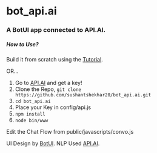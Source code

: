 # bot_api.ai
### A BotUI app connected to API.AI.

##### How to Use?

Build it from scratch using the [Tutorial](https://chatbotslife.com/custom-api-ai-chatbot-using-botui-58d673155c7d).

OR...

1. Go to [API.AI](https://www.api.ai) and get a key!
2. Clone the Repo,
  `
  git clone https://github.com/sushantshekhar20/bot_api.ai.git
  `
3. `cd bot_api.ai`
4. Place your Key in config/api.js
5. `npm install`
6. `node bin/www`

  Edit the Chat Flow from public/javascripts/convo.js

UI Design by [BotUI](https://github.com/moinism/botui).
NLP Used [API.AI](https://www.api.ai).
